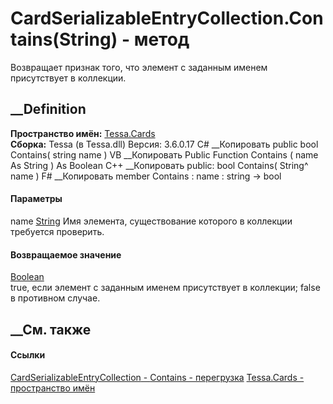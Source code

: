 # CardSerializableEntryCollection<T>.Contains(String) - метод
Возвращает признак того, что элемент с заданным именем присутствует в
коллекции.
## __Definition
 **Пространство имён:** [Tessa.Cards](N_Tessa_Cards.htm)  
 **Сборка:** Tessa (в Tessa.dll) Версия: 3.6.0.17
C# __Копировать
     public bool Contains(
    	string name
    )
VB __Копировать
     Public Function Contains ( 
    	name As String
    ) As Boolean
C++ __Копировать
     public:
    bool Contains(
    	String^ name
    )
F# __Копировать
     member Contains : 
            name : string -> bool 
#### Параметры
name [String](https://learn.microsoft.com/dotnet/api/system.string)
    Имя элемента, существование которого в коллекции требуется проверить.
#### Возвращаемое значение
[Boolean](https://learn.microsoft.com/dotnet/api/system.boolean)  
true, если элемент с заданным именем присутствует в коллекции; false в
противном случае.
## __См. также
#### Ссылки
[CardSerializableEntryCollection<T> \-
](T_Tessa_Cards_CardSerializableEntryCollection_1.htm)
[Contains -
перегрузка](Overload_Tessa_Cards_CardSerializableEntryCollection_1_Contains.htm)
[Tessa.Cards - пространство имён](N_Tessa_Cards.htm)
